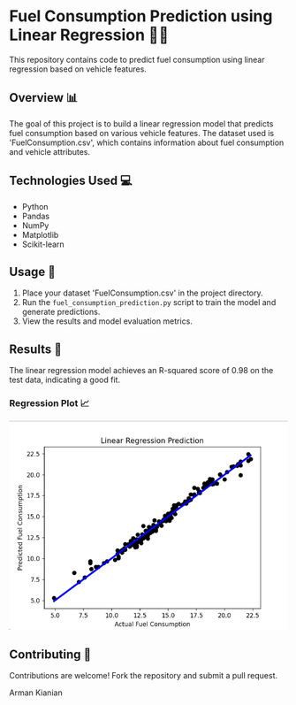 # Fuel Consumption Prediction using Linear Regression 🚗💨

This repository contains code to predict fuel consumption using linear regression based on vehicle features.

## Overview 📊

The goal of this project is to build a linear regression model that predicts fuel consumption based on various vehicle features. The dataset used is 'FuelConsumption.csv', which contains information about fuel consumption and vehicle attributes.

## Technologies Used 💻

- Python
- Pandas
- NumPy
- Matplotlib
- Scikit-learn

## Usage 🚀

1. Place your dataset 'FuelConsumption.csv' in the project directory.
2. Run the `fuel_consumption_prediction.py` script to train the model and generate predictions.
3. View the results and model evaluation metrics.

## Results 💯

The linear regression model achieves an R-squared score of 0.98 on the test data, indicating a good fit.

### Regression Plot 📈

<!-- Include a screenshot or a link to your regression plot here -->
![Regression Plot](/plot.png)

## Contributing 🤝

Contributions are welcome! Fork the repository and submit a pull request.

Arman Kianian
